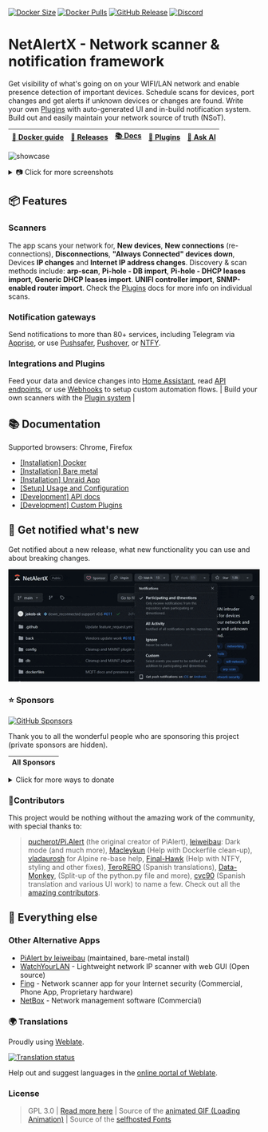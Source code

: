 [![Docker Size](https://img.shields.io/docker/image-size/jokobsk/netalertx?label=Size&logo=Docker&color=0aa8d2&logoColor=fff&style=for-the-badge)](https://hub.docker.com/r/jokobsk/netalertx)
[![Docker Pulls](https://img.shields.io/docker/pulls/jokobsk/netalertx?label=Pulls&logo=docker&color=0aa8d2&logoColor=fff&style=for-the-badge)](https://hub.docker.com/r/jokobsk/netalertx)
[![GitHub Release](https://img.shields.io/github/v/release/jokob-sk/NetAlertX?color=0aa8d2&logoColor=fff&logo=GitHub&style=for-the-badge)](https://github.com/jokob-sk/NetAlertX/releases)
[![Discord](https://img.shields.io/discord/1274490466481602755?color=0aa8d2&logoColor=fff&logo=Discord&style=for-the-badge)](https://discord.gg/NczTUTWyRr)

# NetAlertX - Network scanner & notification framework

Get visibility of what's going on on your WIFI/LAN network and enable presence detection of important devices. Schedule scans for devices, port changes and get alerts if unknown devices or changes are found. Write your own [Plugins](https://github.com/jokob-sk/NetAlertX/tree/main/front/plugins#readme) with auto-generated UI and in-build notification system. Build out and easily maintain your network source of truth (NSoT).


| [📑 Docker guide](https://github.com/jokob-sk/NetAlertX/blob/main/dockerfiles/README.md) | [🚀 Releases](https://github.com/jokob-sk/NetAlertX/releases) | [📚 Docs](https://github.com/jokob-sk/NetAlertX/tree/main/docs) | [🔌 Plugins](https://github.com/jokob-sk/NetAlertX/blob/main/front/plugins/README.md) | [🤖 Ask AI](https://gurubase.io/g/netalertx)
|----------------------| ----------------------|  ----------------------| ----------------------| ----------------------| 

![showcase][showcase] 

<details>
  <summary>📷 Click for more screenshots</summary>

  | ![Main screen][main] | ![device_details 1][device_details]  | ![Screen network][network] |
  |----------------------|----------------------|----------------------|
  | ![presence][presence] | ![maintenance][maintenance] | ![settings][settings]  |
  | ![sync_hub][sync_hub] | ![report1][report1] | ![device_nmap][device_nmap]  |

  Head to [https://netalertx.com/](https://netalertx.com/) for even more gifs and screenshots 📷.

</details>

## 📦 Features

### Scanners

The app scans your network for, **New devices**, **New connections** (re-connections), **Disconnections**, **"Always Connected" devices down**, Devices **IP changes** and **Internet IP address changes**. Discovery & scan methods include: **arp-scan**,  **Pi-hole - DB import**,  **Pi-hole - DHCP leases import**, **Generic DHCP leases import**. **UNIFI controller import**, **SNMP-enabled router import**. Check the [Plugins](https://github.com/jokob-sk/NetAlertX/tree/main/front/plugins#readme) docs for more info on individual scans. 

### Notification gateways

Send notifications to more than 80+ services, including Telegram via [Apprise](https://hub.docker.com/r/caronc/apprise), or use [Pushsafer](https://www.pushsafer.com/), [Pushover](https://www.pushover.net/), or [NTFY](https://ntfy.sh/). 

### Integrations and Plugins

Feed your data and device changes into [Home Assistant](https://github.com/jokob-sk/NetAlertX/blob/main/docs/HOME_ASSISTANT.md), read [API endpoints](https://github.com/jokob-sk/NetAlertX/blob/main/docs/API.md), or use [Webhooks](https://github.com/jokob-sk/NetAlertX/blob/main/docs/WEBHOOK_N8N.md) to setup custom automation flows.  |
Build your own scanners with the [Plugin system](https://github.com/jokob-sk/NetAlertX/tree/main/front/plugins#readme) |


## 📚 Documentation
<!--- --------------------------------------------------------------------- --->

Supported browsers: Chrome, Firefox

- [[Installation] Docker](https://github.com/jokob-sk/NetAlertX/blob/main/dockerfiles/README.md) 
- [[Installation] Bare metal](https://github.com/jokob-sk/NetAlertX/blob/main/docs/HW_INSTALL.md) 
- [[Installation] Unraid App](https://unraid.net/community/apps) 
- [[Setup] Usage and Configuration](https://github.com/jokob-sk/NetAlertX/blob/main/docs/README.md)
- [[Development] API docs](https://github.com/jokob-sk/NetAlertX/blob/main/docs/API.md)
- [[Development] Custom Plugins](https://github.com/jokob-sk/NetAlertX/blob/main/docs/PLUGINS_DEV.md)

## 🔔 Get notified what's new

Get notified about a new release, what new functionality you can use and about breaking changes. 

![Follow and star][follow_star] 

### ⭐ Sponsors

[![GitHub Sponsors](https://img.shields.io/github/sponsors/jokob-sk?style=social)](https://github.com/sponsors/jokob-sk)

Thank you to all the wonderful people who are sponsoring this project (private sponsors are hidden). 

<!-- SPONSORS-LIST DO NOT MODIFY BELOW -->
| All Sponsors |
|---|

<!-- SPONSORS-LIST DO NOT MODIFY ABOVE -->

<details>
  <summary>Click for more ways to donate</summary>
  
  <hr>

  | [![GitHub](https://i.imgur.com/emsRCPh.png)](https://github.com/sponsors/jokob-sk) | [![Buy Me A Coffee](https://i.imgur.com/pIM6YXL.png)](https://www.buymeacoffee.com/jokobsk) | [![Patreon](https://i.imgur.com/MuYsrq1.png)](https://www.patreon.com/user?u=84385063) | 
| --- | --- | --- | 

  - Bitcoin: `1N8tupjeCK12qRVU2XrV17WvKK7LCawyZM`
  - Ethereum: `0x6e2749Cb42F4411bc98501406BdcD82244e3f9C7`

  📧 Email me at [jokob@duck.com](mailto:jokob@duck.com?subject=NetAlertX) if you want to get in touch or if I should add other sponsorship platforms.

</details>

### 🙏Contributors

This project would be nothing without the amazing work of the community, with special thanks to: 

> [pucherot/Pi.Alert](https://github.com/pucherot/Pi.Alert) (the original creator of PiAlert), [leiweibau](https://github.com/leiweibau/Pi.Alert): Dark mode (and much more), [Macleykun](https://github.com/Macleykun) (Help with Dockerfile clean-up), [vladaurosh](https://github.com/vladaurosh) for Alpine re-base help, [Final-Hawk](https://github.com/Final-Hawk) (Help with NTFY, styling and other fixes), [TeroRERO](https://github.com/terorero) (Spanish translations), [Data-Monkey](https://github.com/Data-Monkey), (Split-up of the python.py file and more), [cvc90](https://github.com/cvc90) (Spanish translation and various UI work) to name a few. Check out all the [amazing contributors](https://github.com/jokob-sk/NetAlertX/graphs/contributors). 


## 📃 Everything else
<!--- --------------------------------------------------------------------- --->

### Other Alternative Apps

- [PiAlert by leiweibau](https://github.com/leiweibau/Pi.Alert/) (maintained, bare-metal install)
- [WatchYourLAN](https://github.com/aceberg/WatchYourLAN) - Lightweight network IP scanner with web GUI (Open source)
- [Fing](https://www.fing.com/) - Network scanner app for your Internet security (Commercial, Phone App, Proprietary hardware)
- [NetBox](https://netboxlabs.com/) - Network management software (Commercial)

### 🌍 Translations 

Proudly using [Weblate](https://hosted.weblate.org/projects/pialert/).

<a href="https://hosted.weblate.org/engage/pialert/">
  <img src="https://hosted.weblate.org/widget/pialert/core/multi-auto.svg" alt="Translation status" />
</a>

Help out and suggest languages in the [online portal of Weblate](https://hosted.weblate.org/projects/pialert/core/).

### License
>  GPL 3.0 | [Read more here](LICENSE.txt) | Source of the [animated GIF (Loading Animation)](https://commons.wikimedia.org/wiki/File:Loading_Animation.gif) | Source of the [selfhosted Fonts](https://github.com/adobe-fonts/source-sans)
  


<!--- --------------------------------------------------------------------- --->
[main]:                     ./docs/img/devices_split.png                  "Main screen"
[device_details]:           ./docs/img/device_details.png                 "Screen 1"
[events]:                   ./docs/img/events.png                         "Screen 2"
[presence]:                 ./docs/img/presence.png                       "Screen 3"
[maintenance]:              ./docs/img/maintenance.png                    "Screen 4"
[network]:                  ./docs/img/network.png                        "Screen 5"
[settings]:                 ./docs/img/settings.png                       "Screen 6"
[showcase]:                 ./docs/img/showcase.gif                       "Screen 6"
[help_faq]:                 ./docs/img/help_faq.png                       "Screen 7"
[sync_hub]:                 ./docs/img/sync_hub.png                       "Screen 8"
[notification_center]:      ./docs/img/notification_center.png            "Screen 8"
[sent_reports_text]:        ./docs/img/sent_reports_text.png              "Screen 8"
[device_nmap]:              ./docs/img/device_nmap.png                    "Screen 9"
[report1]:                  ./docs/img/report_sample.png                  "Report sample 1"
[main_dark]:                /docs/img/1_devices_dark.jpg                  "Main screen dark"
[maintain_dark]:            /docs/img/5_maintain.jpg                      "Maintain screen dark"
[follow_star]:              /docs/img/Follow_Releases_and_Star.gif        "Follow and Star"

